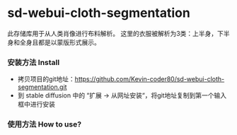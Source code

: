 # sd-webui-cloth-segmentation
此存储库用于从人类肖像进行布料解析。
这里的衣服被解析为3类：上半身，下半身和全身且都是以蒙版形式展示。

### 安装方法 Install
- 拷贝项目的git地址：https://github.com/Kevin-coder80/sd-webui-cloth-segmentation.git
- 到 stable diffusion 中的 “扩展 -> 从网址安装“，将git地址复制到第一个输入框中进行安装

### 使用方法 How to use?
